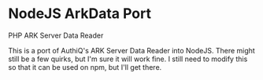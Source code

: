 # NodeJS ArkData Port
PHP ARK Server Data Reader

This is a port of AuthiQ's ARK Server Data Reader into NodeJS. There might still be a few quirks, but I'm sure it will work fine. 
I still need to modify this so that it can be used on npm, but I'll get there.